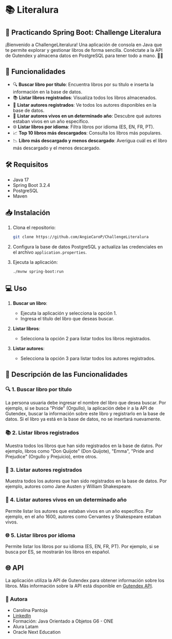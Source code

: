 # 📚 Literalura

## 🚀 Practicando Spring Boot: Challenge Literalura
¡Bienvenido a ChallengeLiteralura! Una aplicación de consola en Java que te permite explorar y gestionar libros de forma sencilla. Conéctate a la API de Gutendex y almacena datos en PostgreSQL para tener todo a mano. 📖✨

## 🌟 Funcionalidades

- 🔍 **Buscar libro por título**: Encuentra libros por su título e inserta la información en la base de datos.
- 📚 **Listar libros registrados**: Visualiza todos los libros almacenados.
- 💼 **Listar autores registrados**: Ve todos los autores disponibles en la base de datos.
- 📅 **Listar autores vivos en un determinado año**: Descubre qué autores estaban vivos en un año específico.
- 🌐 **Listar libros por idioma**: Filtra libros por idioma (ES, EN, FR, PT).
- 📈 **Top 10 libros más descargados**: Consulta los libros más populares.
- 📉 **Libro más descargado y menos descargado**: Averigua cuál es el libro más descargado y el menos descargado.

## 🛠️ Requisitos

- Java 17
- Spring Boot 3.2.4
- PostgreSQL
- Maven

## 📥 Instalación

1. Clona el repositorio:
    ```sh
    git clone https://github.com/AngieCaroP/ChallengeLiteralura
    ```

2. Configura la base de datos PostgreSQL y actualiza las credenciales en el archivo
   `application.properties`.

3. Ejecuta la aplicación:
    ```sh
    ./mvnw spring-boot:run
    ```

## 💻 Uso

1. **Buscar un libro**:
   - Ejecuta la aplicación y selecciona la opción 1.
   - Ingresa el título del libro que deseas buscar.

2. **Listar libros**:
   - Selecciona la opción 2 para listar todos los libros registrados.

3. **Listar autores**:
   - Selecciona la opción 3 para listar todos los autores registrados.

## 📄 Descripción de las Funcionalidades

### 🔍 1. Buscar libro por título
La persona usuaria debe ingresar el nombre del libro que desea buscar. Por ejemplo, si se busca "Pride" (Orgullo), la aplicación debe ir a la API de Gutendex, buscar la información sobre este libro y registrarlo en la base de datos. Si el libro ya está en la base de datos, no se insertará nuevamente.

### 📚 2. Listar libros registrados
Muestra todos los libros que han sido registrados en la base de datos. Por ejemplo, libros como "Don Quijote" (Don Quijote), "Emma", "Pride and Prejudice" (Orgullo y Prejuicio), entre otros.

### 💼 3. Listar autores registrados
Muestra todos los autores que han sido registrados en la base de datos. Por ejemplo, autores como Jane Austen y William Shakespeare.

### 📅 4. Listar autores vivos en un determinado año
Permite listar los autores que estaban vivos en un año específico. Por ejemplo, en el año 1600, autores como Cervantes y Shakespeare estaban vivos.

### 🌐 5. Listar libros por idioma
Permite listar los libros por su idioma (ES, EN, FR, PT). Por ejemplo, si se busca por ES, se mostrarán los libros en español.

## 🌐 API
La aplicación utiliza la API de Gutendex para obtener información sobre los libros. Más información sobre la API está disponible en [Gutendex API](https://gutendex.com).

### 📧 Autora
- Carolina Pantoja
- [LinkedIn](https://www.linkedin.com/in/carolina-pantoja-716184144)
- Formación: Java Orientado a Objetos G6 - ONE
- Alura Latam
- Oracle Next Education

